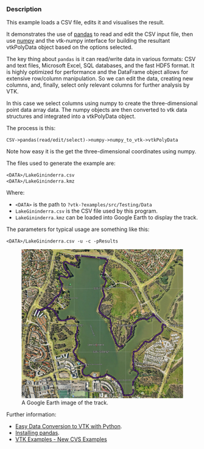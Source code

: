 ### Description

This example loads a CSV file, edits it and visualises the result.

It demonstrates the use of [pandas](https://pandas.pydata.org/) to read and edit the CSV input file, then use [numpy](https://numpy.org/) and the vtk-numpy interface for building the resultant vtkPolyData object based on the options selected.

The key thing about `pandas` is it can read/write data in various formats: CSV and text files, Microsoft Excel, SQL databases, and the fast HDF5 format. It is highly optimized for performance and the DataFrame object allows for extensive row/column manipulation. So we can edit the data, creating new columns, and, finally, select only relevant columns for further analysis by VTK.

In this case we select columns using numpy to create the three-dimensional point data array data. The numpy objects are then converted to vtk data structures and integrated into a vtkPolyData object.

The process is this:

``` text
CSV->pandas(read/edit/select)->numpy->numpy_to_vtk->vtkPolyData
```

Note how easy it is the get the three-dimensional coordinates using numpy.

The files used to generate the example are:

``` text
<DATA>/LakeGininderra.csv
<DATA>/LakeGininderra.kmz
```

Where:

- `<DATA>` is the path to `?vtk-?examples/src/Testing/Data`
- `LakeGininderra.csv` is the CSV file used by this program.
- `LakeGininderra.kmz` can be loaded into Google Earth to display the track.

The parameters for typical usage are something like this:

``` text
<DATA>/LakeGininderra.csv -u -c -pResults
```

<figure>
  <img style="float:middle" src="https://raw.githubusercontent.com/Kitware/vtk-examples/gh-pages/src/SupplementaryData/Python/IO/LakeGininderra.jpg">
  <figcaption>A Google Earth image of the track.</figcaption>
</figure>

Further information:

- [Easy Data Conversion to VTK with Python](https://www.kitware.com/easy-data-conversion-to-vtk-with-python/).
- [Installing pandas](https://pandas.pydata.org/docs/getting_started/install.html).
- [VTK Examples - New CVS Examples](https://discourse.vtk.org/t/vtk-examples-new-cvs-examples/11632)
